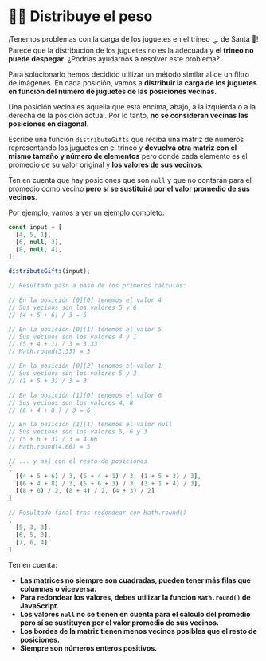 # 🏋️‍♂️ Distribuye el peso

¡Tenemos problemas con la carga de los juguetes en el trineo 🛷 de Santa 🎅! Parece que la distribución de los juguetes no es la adecuada y **el trineo no puede despegar**. ¿Podrías ayudarnos a resolver este problema?

Para solucionarlo hemos decidido utilizar un método similar al de un filtro de imágenes. En cada posición, vamos a **distribuir la carga de los juguetes en función del número de juguetes de las posiciones vecinas**.

Una posición vecina es aquella que está encima, abajo, a la izquierda o a la derecha de la posición actual. Por lo tanto, **no se consideran vecinas las posiciones en diagonal**.

Escribe una función `distributeGifts` que reciba una matriz de números representando los juguetes en el trineo y **devuelva otra matriz con el mismo tamaño y número de elementos** pero donde cada elemento es el promedio de su valor original y **los valores de sus vecinos**.

Ten en cuenta que hay posiciones que son `null` y que no contarán para el promedio como vecino **pero sí se sustituirá por el valor promedio de sus vecinos**.

Por ejemplo, vamos a ver un ejemplo completo:

```javascript
const input = [
  [4, 5, 1],
  [6, null, 3],
  [8, null, 4],
];

distributeGifts(input);

// Resultado paso a paso de los primeros cálculos:

// En la posición [0][0] tenemos el valor 4
// Sus vecinos son los valores 5 y 6
// (4 + 5 + 6) / 3 = 5

// En la posición [0][1] tenemos el valor 5
// Sus vecinos son los valores 4 y 1
// (5 + 4 + 1) / 3 = 3.33
// Math.round(3.33) = 3

// En la posición [0][2] tenemos el valor 1
// Sus vecinos son los valores 5 y 3
// (1 + 5 + 3) / 3 = 3

// En la posición [1][0] tenemos el valor 6
// Sus vecinos son los valores 4, 8
// (6 + 4 + 8 ) / 3 = 6

// En la posición [1][1] tenemos el valor null
// Sus vecinos son los valores 5, 6 y 3
// (5 + 6 + 3) / 3 = 4.66
// Math.round(4.66) = 5

// ... y así con el resto de posiciones
[
  [(4 + 5 + 6) / 3, (5 + 4 + 1) / 3, (1 + 5 + 3) / 3],
  [(6 + 4 + 8) / 3, (5 + 6 + 3) / 3, (3 + 1 + 4) / 3],
  [(8 + 6) / 2, (8 + 4) / 2, (4 + 3) / 2]
]

// Resultado final tras redondear con Math.round()
[
  [5, 3, 3],
  [6, 5, 3],
  [7, 6, 4]
]
```

Ten en cuenta:

- **Las matrices no siempre son cuadradas, pueden tener más filas que columnas o viceversa.**
- **Para redondear los valores, debes utilizar la función `Math.round()` de JavaScript.**
- **Los valores `null` no se tienen en cuenta para el cálculo del promedio pero sí se sustituyen por el valor promedio de sus vecinos.**
- **Los bordes de la matriz tienen menos vecinos posibles que el resto de posiciones.**
- **Siempre son números enteros positivos.**
